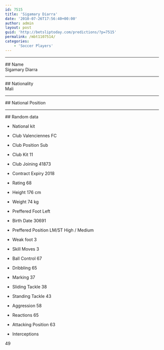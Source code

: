 ```yaml
---
id: 7515
title: 'Sigamary Diarra'
date: '2010-07-26T17:56:40+00:00'
author: admin
layout: post
guid: 'http://betsliptoday.com/predictions/?p=7515'
permalink: /mbt1107514/
categories:
    - 'Soccer Players'
---
```


- - - - - -

\## Name  
 Sigamary Diarra

- - - - - -

\## Nationality  
 Mali

- - - - - -

\## National Position

- - - - - -

\## Random data

- National kit
- Club
 Valenciennes FC

- Club Position
 Sub

- Club Kit
 11

- Club Joining
 41873

- Contract Expiry
 2018

- Rating
 68

- Height
 176 cm

- Weight
 74 kg

- Preffered Foot
 Left

- Birth Date
 30691

- Preffered Position
 LM/ST High / Medium

- Weak foot
 3

- Skill Moves
 3

- Ball Control
 67

- Dribbling
 65

- Marking
 37

- Sliding Tackle
 38

- Standing Tackle
 43

- Aggression
 58

- Reactions
 65

- Attacking Position
 63

- Interceptions

 49